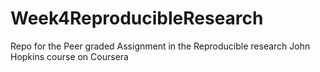 # Week4ReproducibleResearch
Repo for the Peer graded Assignment in the Reproducible research John Hopkins course on Coursera
